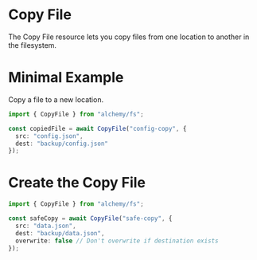 # Copy File

The Copy File resource lets you copy files from one location to another in the filesystem.

# Minimal Example

Copy a file to a new location.

```ts
import { CopyFile } from "alchemy/fs";

const copiedFile = await CopyFile("config-copy", {
  src: "config.json",
  dest: "backup/config.json"
});
```

# Create the Copy File

```ts
import { CopyFile } from "alchemy/fs";

const safeCopy = await CopyFile("safe-copy", {
  src: "data.json", 
  dest: "backup/data.json",
  overwrite: false // Don't overwrite if destination exists
});
```